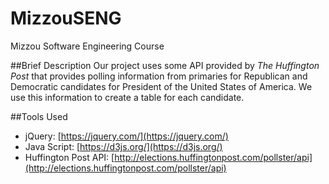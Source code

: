 # MizzouSENG
Mizzou Software Engineering Course

##Brief Description
Our project uses some API provided by *The Huffington Post* that provides polling information from primaries for Republican and Democratic
candidates for President of the United States of America. We use this information to create a table for each candidate.

##Tools Used
* jQuery: [https://jquery.com/](https://jquery.com/)
* Java Script: [https://d3js.org/](https://d3js.org/)
* Huffington Post API: [http://elections.huffingtonpost.com/pollster/api](http://elections.huffingtonpost.com/pollster/api)